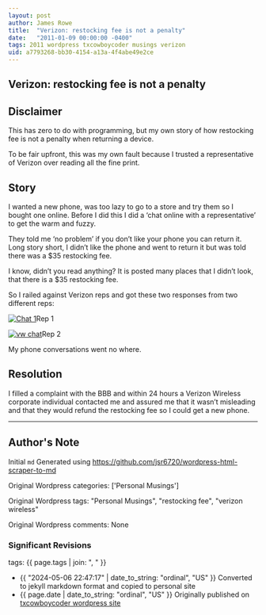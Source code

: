 ```yaml
---
layout: post
author: James Rowe
title:  "Verizon: restocking fee is not a penalty"
date:   "2011-01-09 00:00:00 -0400"
tags: 2011 wordpress txcowboycoder musings verizon
uid: a7793268-bb30-4154-a13a-4f4abe49e2ce
---
```



## Verizon: restocking fee is not a penalty


## Disclaimer


This has zero to do with programming, but my own story of how restocking fee is not a penalty when returning a device.


To be fair upfront, this was my own fault because I trusted a representative of Verizon over reading all the fine print.


## Story


I wanted a new phone, was too lazy to go to a store and try them so I bought one online. Before I did this I did a ‘chat online with a representative’ to get the warm and fuzzy.


They told me ‘no problem’ if you don’t like your phone you can return it. Long story short, I didn’t like the phone and went to return it but was told there was a $35 restocking fee.


I know, didn’t you read anything? It is posted many places that I didn’t look, that there is a $35 restocking fee.


So I railed against Verizon reps and got these two responses from two different reps:


[![Chat 1](https://txcowboycoder.files.wordpress.com/2011/01/vw_chat1.png?w=300&h=288 "VW_Chat1")](http://txcowboycoder.files.wordpress.com/2011/01/vw_chat1.png)Rep 1


[![vw chat](https://txcowboycoder.files.wordpress.com/2011/01/vw_chat2.png?w=300&h=300 "VW_Chat2")](http://txcowboycoder.files.wordpress.com/2011/01/vw_chat2.png)Rep 2


My phone conversations went no where.


## Resolution


I filled a complaint with the BBB and within 24 hours a Verizon Wireless corporate individual contacted me and assured me that it wasn’t misleading and that they would refund the restocking fee so I could get a new phone.




---

## Author's Note

Initial `md` Generated using <https://github.com/jsr6720/wordpress-html-scraper-to-md>

Original Wordpress categories: ['Personal Musings']

Original Wordpress tags: "Personal Musings", "restocking fee", "verizon wireless"

Original Wordpress comments: None

### Significant Revisions

tags: {{ page.tags | join: ", " }} <!-- todo move this somewhere -->

- {{ "2024-05-06 22:47:17" | date_to_string: "ordinal", "US" }} Converted to jekyll markdown format and copied to personal site
- {{ page.date | date_to_string: "ordinal", "US" }} Originally published on [txcowboycoder wordpress site](https://txcowboycoder.wordpress.com/2011/01/09/verizon-restocking-fee-is-not-a-penalty/)
